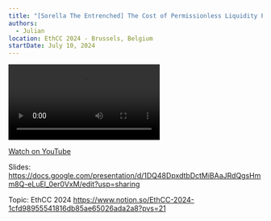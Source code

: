 ```yaml
---
title: "[Sorella The Entrenched] The Cost of Permissionless Liquidity Provision in AMMs"
authors:
  - Julian
location: EthCC 2024 - Brussels, Belgium
startDate: July 10, 2024
---
```


<video src="https://youtu.be/JZRlMmyysRM"></video>

[Watch on YouTube](https://youtu.be/JZRlMmyysRM)

Slides: <https://docs.google.com/presentation/d/1DQ48DpxdtbDctMiBAaJRdQgsHmm8Q-eLuEl_0er0VxM/edit?usp=sharing>

Topic: EthCC 2024 <https://www.notion.so/EthCC-2024-1cfd98955541816db85ae65026ada2a8?pvs=21>
